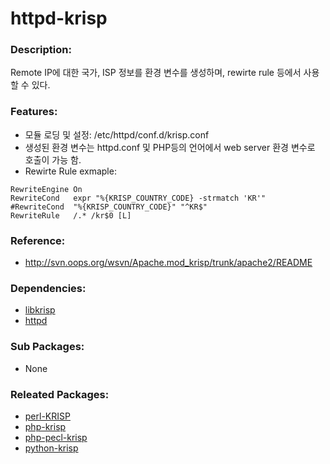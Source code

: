 # httpd-krisp

### Description:

Remote IP에 대한 국가, ISP 정보를 환경 변수를 생성하며, rewirte rule 등에서 사용할 수 있다.

### Features:

* 모듈 로딩 및 설정: /etc/httpd/conf.d/krisp.conf
* 생성된 환경 변수는 httpd.conf 및 PHP등의 언어에서 web server 환경 변수로 호출이 가능 함.
* Rewirte Rule exmaple:
```httpd
RewriteEngine On
RewriteCond   expr "%{KRISP_COUNTRY_CODE} -strmatch 'KR'"
#RewriteCond  "%{KRISP_COUNTRY_CODE}" "^KR$"
RewriteRule   /.* /kr$0 [L]
```

### Reference:

* http://svn.oops.org/wsvn/Apache.mod_krisp/trunk/apache2/README

### Dependencies:

* [libkrisp](pkg-core-libkrisp.md)
* [httpd](pkg-base-httpd.md)

### Sub Packages:
* None

### Releated Packages:
* [perl-KRISP](pkg-core-perl-KRISP.md)
* [php-krisp](pkg-core-php-krisp.md)
* [php-pecl-krisp](pkg-core-php-krisp.md)
* [python-krisp](pkg-core-python-krisp.md)